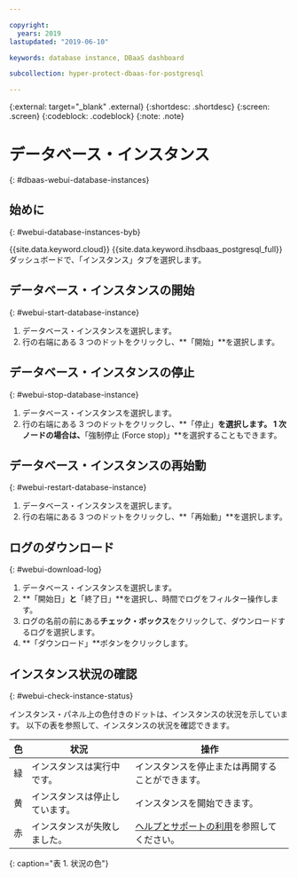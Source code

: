 ```yaml
---

copyright:
  years: 2019
lastupdated: "2019-06-10"

keywords: database instance, DBaaS dashboard

subcollection: hyper-protect-dbaas-for-postgresql

---
```


{:external: target="_blank" .external}
{:shortdesc: .shortdesc}
{:screen: .screen}
{:codeblock: .codeblock}
{:note: .note}


# データベース・インスタンス
{: #dbaas-webui-database-instances}

## 始めに
{: #webui-database-instances-byb}

{{site.data.keyword.cloud}} {{site.data.keyword.ihsdbaas_postgresql_full}} ダッシュボードで、「インスタンス」タブを選択します。

## データベース・インスタンスの開始
{: #webui-start-database-instance}

1. データベース・インスタンスを選択します。
2. 行の右端にある 3 つのドットをクリックし、**「開始」**を選択します。

## データベース・インスタンスの停止
{: #webui-stop-database-instance}

1. データベース・インスタンスを選択します。
2. 行の右端にある 3 つのドットをクリックし、**「停止」**を選択します。 1 次ノードの場合は、**「強制停止 (Force stop)」**を選択することもできます。

## データベース・インスタンスの再始動
{: #webui-restart-database-instance}

1. データベース・インスタンスを選択します。
2. 行の右端にある 3 つのドットをクリックし、**「再始動」**を選択します。

## ログのダウンロード
{: #webui-download-log}

1. データベース・インスタンスを選択します。
2. **「開始日」**と**「終了日」**を選択し、時間でログをフィルター操作します。
3. ログの名前の前にある**チェック・ボックス**をクリックして、ダウンロードするログを選択します。
4. **「ダウンロード」**ボタンをクリックします。

## インスタンス状況の確認
{: #webui-check-instance-status}

インスタンス・パネル上の色付きのドットは、インスタンスの状況を示しています。 以下の表を参照して、インスタンスの状況を確認できます。

|色|状況|操作|
|-----|------|------|
|緑|インスタンスは実行中です。|インスタンスを停止または再開することができます。|
|黄|インスタンスは停止しています。|インスタンスを開始できます。|
|赤|インスタンスが失敗しました。|[ヘルプとサポートの利用](/docs/services/hyper-protect-dbaas-for-postgresql?topic=hyper-protect-dbaas-for-postgresql-getting-help-and-support)を参照してください。|
{: caption="表 1. 状況の色"}
